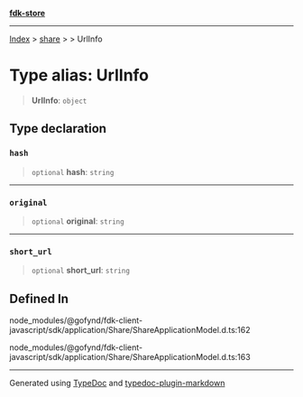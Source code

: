 [**fdk-store**](../../../README.md)
***

[Index](../../../API.md) > [share](../../README.md) > [<internal>](../README.md) > UrlInfo

# Type alias: UrlInfo

> **UrlInfo**: `object`

## Type declaration

### `hash`

> `optional` **hash**: `string`

***

### `original`

> `optional` **original**: `string`

***

### `short_url`

> `optional` **short\_url**: `string`

## Defined In

node\_modules/@gofynd/fdk-client-javascript/sdk/application/Share/ShareApplicationModel.d.ts:162

node\_modules/@gofynd/fdk-client-javascript/sdk/application/Share/ShareApplicationModel.d.ts:163

***
Generated using [TypeDoc](https://typedoc.org/) and [typedoc-plugin-markdown](https://www.npmjs.com/package/typedoc-plugin-markdown)
